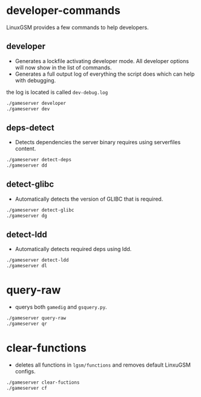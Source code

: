 # developer-commands

LinuxGSM provides a few commands to help developers.

## developer

* Generates a lockfile activating developer mode. All developer options will now show in the list of commands.
* Generates a full output log of everything the script does which can help with debugging.

the log is located is called `dev-debug.log`

```bash
./gameserver developer
./gameserver dev
```

## deps-detect

* Detects dependencies the server binary requires using serverfiles content.

```bash
./gameserver detect-deps
./gameserver dd
```

## detect-glibc

* Automatically detects the version of GLIBC that is required.

```bash
./gameserver detect-glibc
./gameserver dg
```

## detect-ldd

* Automatically detects required deps using ldd.

```bash
./gameserver detect-ldd
./gameserver dl
```
# query-raw
* querys both `gamedig` and `gsquery.py`.

```bash
./gameserver query-raw
./gameserver qr
```
# clear-functions
* deletes all functions in `lgsm/functions` and removes default LinxuGSM configs.

```bash
./gameserver clear-fuctions
./gameserver cf
```
